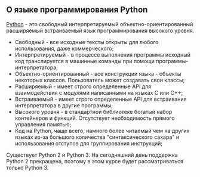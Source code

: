 ## О языке программирования Python

[Python](https://ru.wikipedia.org/wiki/Python) - это свободный интерпретируемый объектно-ориентированный расширяемый встраиваемый язык программирования высокого уровня.

- Свободный - все исходные тексты открыты для любого использования, даже коммерческого;
- Интерпретируемый - в процессе выполнения программы исходный код транслируется в машинные команды при помощи программы-интерпретатора;
- Объектно-ориентированный - все конструкции языка - объекты некоторых классов. Пользователь может создавать свои классы;
- Расширяемый - имеет строго определенные API для взаимодействия с модулями написанными на языках C или C++;
- Встраиваемый - имеет строго определенные API для встраивания интерпретатора в другие программы;
- Высокого уровня - в стандартной библиотеке богатый набор контейнеров и функций. Отсутствует необходимость прямого управления памятью;
- Код на Python, чаще всего, намного более читаемый чем на других языках из-за большого количества "синтаксического сахара" и использования отступов для группирования инструкций;

Существует Python 2 и Python 3. На сегодняшний день поддержка Python 2 прекращена, поэтому в этом курсе будет рассматриваться только Python 3.
